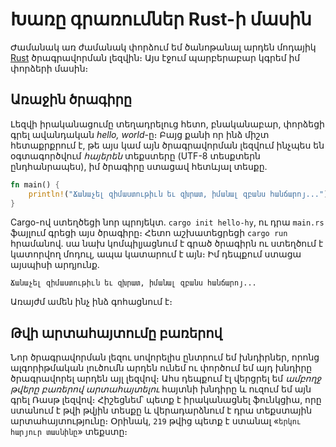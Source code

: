 # Խառը գրառումներ Rust-ի մասին

Ժամանակ առ ժամանակ փորձում եմ ծանոթանալ արդեն մոդայիկ [Rust](https://www.rust-lang.org) ծրագրավորման լեզվին։ Այս էջում պարբերաբար կգրեմ իմ փորձերի մասին։

## Առաջին ծրագիրը

Լեզվի իրականացումը տեղադրելուց հետո, բնականաբար, փորձեցի գրել ավանդական _hello, world_-ը։ Բայց քանի որ ինձ միշտ հետաքրքրում է, թե այս կամ այն ծրագրավորման լեզվում ինչպես են օգտագործվում _հայերեն_ տեքստերը (UTF-8 տեսքտերն ընդհանրապես), իմ ծրագիրը ստացավ հետևյալ տեսքը.

```Rust
fn main() {
    println!("Ճանաչել զիմաստութիւն եւ զխրատ, իմանալ զբանս հանճարոյ...")
}
```

Cargo-ով ստեղծեցի նոր պրոյեկտ. `cargo init hello-hy`, ու դրա `main.rs` ֆայլում գրեցի այս ծրագիրը։ Հետո աշխատեցրեցի `cargo run` հրամանով. սա նախ կոմպիլյացնում է գրած ծրագիրն ու ստեղծում է կատորվող մոդուլ, ապա կատարում է այն։ Իմ դեպքում ստացա այսպիսի արդյունք.

```
Ճանաչել զիմաստութիւն եւ զխրատ, իմանալ զբանս հանճարոյ...
```

Առայժմ ամեն ինչ ինձ գոհացնում է։


## Թվի արտահայտումը բառերով

Նոր ծրագրավորման լեզու սովորելիս ընտրում եմ խնդիրներ, որոնց ալգորիթմական լուծումն արդեն ունեմ ու փործում եմ այդ խնդիրը ծրագրավորել արդեն այլ լեզվով։ Ահս դեպքում էլ վերցրել եմ _ամբողջ թվերը բառերով արտահայտելու_ հայտնի խնդիրը և ուզում եմ այն գրել Ռասթ լեզվով։ Հիշեցնեմ՝ պետք է իրականացնել ֆունկցիա, որը ստանում է թվի թվյին տեսքը և վերադարձնում է դրա տեքստային արտահայտությունը։ Օրինակ, `219` թվից պետք է ստանալ «`երկու հարյուր տասնինը`» տեքստը։

